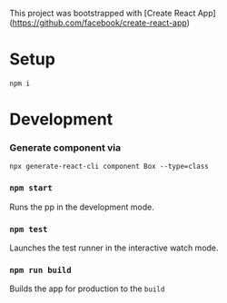 This project was bootstrapped with [Create React App]
(https://github.com/facebook/create-react-app)

# Setup

```
npm i
```
# Development

### Generate component via
```
npx generate-react-cli component Box --type=class
```

### `npm start`
Runs the pp in the development mode.

### `npm test`
Launches the test runner in the interactive watch mode.

### `npm run build`
Builds the app for production to the `build`
